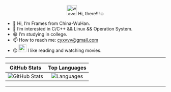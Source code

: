 <p align="center">
  <img src="https://media.giphy.com/media/hvRJCLFzcasrR4ia7z/giphy.gif" width="32" alt="wave"/>  
  Hi, there!!!☺️
</p>

- 👋 Hi, I’m Frames from China-WuHan.  
- 👀 I’m interested in C/C++ && Linux && Operation System.  
- 😁 I’m studying in college.  
- 📫 How to reach me: cyxvvv@gmail.com  
- 😜 <img src="https://media.giphy.com/media/l378khQxt68syiWJy/giphy.gif" width="24" alt="tongue"/> I like reading and watching movies.



---

| GitHub Stats | Top Languages |
| :----------: | :-----------: |
| ![GitHub Stats](https://github-readme-stats.vercel.app/api?username=Cyxuan0311&show_icons=true&theme=solarized-light) |![Languages](https://github-readme-stats.vercel.app/api/top-langs/?username=Cyxuan0311&layout=donut&theme=solarized-light)| 



---
<!---
Cyxuan0311/Cyxuan0311 is a ✨ special ✨ repository because its `README.md` (this file) 
appears on your GitHub profile.
You can click the Preview link to take a look at your changes.
--->
